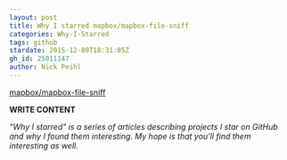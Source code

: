 ```yaml
---
layout: post
title: Why I starred mapbox/mapbox-file-sniff
categories: Why-I-Starred
tags: github
stardate: 2015-12-09T18:31:05Z
gh_id: 25011147
author: Nick Peihl
---
```


[mapbox/mapbox-file-sniff](star.repo.html_url)

**WRITE CONTENT**

*"Why I starred" is a series of articles describing projects I star on GitHub and why I found them interesting. My hope is that you'll find them interesting as well.*

